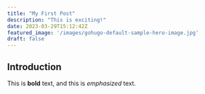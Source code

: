 ```yaml
---
title: "My First Post"
description: "This is exciting!"
date: 2023-03-29T15:12:42Z
featured_image: '/images/gohugo-default-sample-hero-image.jpg'
draft: false
---
```


## Introduction

This is **bold** text, and this is *emphasized* text.
